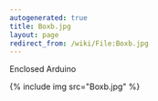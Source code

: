 ```yaml
---
autogenerated: true
title: Boxb.jpg
layout: page
redirect_from: /wiki/File:Boxb.jpg
---
```


Enclosed Arduino

{% include img src="Boxb.jpg" %}
